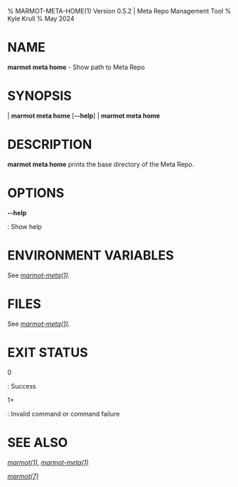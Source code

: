 % MARMOT-META-HOME(1) Version 0.5.2 | Meta Repo Management Tool
% Kyle Krull
% May 2024

# NAME

**marmot meta home** - Show path to Meta Repo

# SYNOPSIS

| **marmot meta home** [**\-\-help**]
| **marmot meta home**

# DESCRIPTION

**marmot meta home** prints the base directory of the Meta Repo.

# OPTIONS

**-\-help**

: Show help

# ENVIRONMENT VARIABLES

See [*marmot-meta(1)*](./marmot-meta.1.md).

# FILES

See [*marmot-meta(1)*](./marmot-meta.1.md).

# EXIT STATUS

0

: Success

1+

: Invalid command or command failure

# SEE ALSO

[*marmot(1)*](./marmot.1.md), [*marmot-meta(1)*](./marmot-meta.1.md)

[*marmot(7)*](./marmot.7.md)

